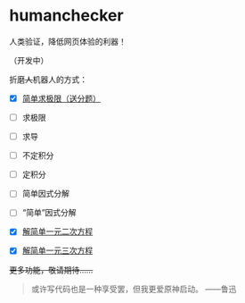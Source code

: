# humanchecker
人类验证，降低网页体验的利器！

（开发中）

折磨~~人~~机器人的方式：

- [x] [简单求极限（送分题）](docs/lim1.html)
- [ ] 求极限
- [ ] 求导
- [ ] 不定积分
- [ ] 定积分
- [ ] 简单因式分解
- [ ] “简单”因式分解
- [x] [解简单一元二次方程](docs/eq12.html)
- [x] [解简单一元三次方程](docs/eq13.html)



~~更多功能，敬请期待……~~



> 或许写代码也是一种享受罢，但我更爱原神启动。  ——鲁迅
